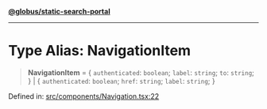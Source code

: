 [**@globus/static-search-portal**](../../README.md)

***

# Type Alias: NavigationItem

> **NavigationItem** = \{ `authenticated`: `boolean`; `label`: `string`; `to`: `string`; \} \| \{ `authenticated`: `boolean`; `href`: `string`; `label`: `string`; \}

Defined in: [src/components/Navigation.tsx:22](https://github.com/globus/static-search-portal/blob/990a456048a4b0fddd1bdca97dfdd497ec165350/src/components/Navigation.tsx#L22)

